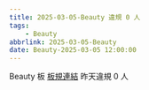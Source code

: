 ```yaml
---
title: 2025-03-05-Beauty 違規 0 人
tags:
    - Beauty
abbrlink: 2025-03-05-Beauty
date: Beauty-2025-03-05 12:00:00
---
```

Beauty 板 [板規連結](https://www.ptt.cc/bbs/Beauty/M.1630069980.A.84B.html)
昨天違規 0 人
